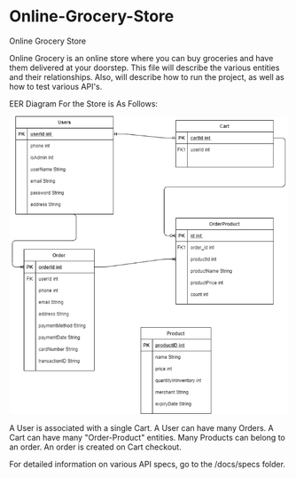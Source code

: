 # Online-Grocery-Store
Online Grocery Store

Online Grocery is an online store where you can buy groceries and have them delivered at your doorstep. This file will describe the various entities and their relationships. Also, will describe how to run the project, as well as how to test various API's.

EER Diagram For the Store is As Follows:

![Online Grocery Store EER](/images/eer.png)

A User is associated with a single Cart.
A User can have many Orders.
A Cart can have many "Order-Product" entities.
Many Products can belong to an order.
An order is created on Cart checkout.

For detailed information on various API specs, go to the /docs/specs folder.

